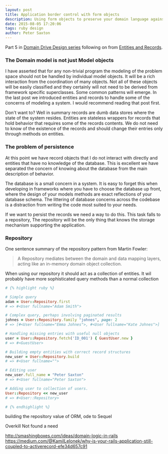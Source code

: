 ```yaml
---
layout: post
title: Application border control with form objects
description: Using form objects to preserve your domain language against invalid input.
date: 2015-08-05 17:20:06
tags: ruby design
author: Peter Saxton
---
```


Part 5 in [Domain Drive Design series](/2015/07/14/domain-driven-design-introduction.html) following on from [Entities and Records]().

### The Domain model is not just Model objects

I have asserted that for any non-trivial program the modeling of the problem space should not be handled by individual model objects. It will be a rich interaction from the coordination of many objects. Not all of these objects will be easily classified and they certainly will not need to be derived from framework specific superclasses. Some common patterns will emerge. In the last post we introduced entities and records to handle some of the concerns of modeling a system. I would recommend reading that post first.

Don't want to? Well in summary records are dumb data stores where the state of the system resides. Entities are stateless wrappers for records that hold behavior that requires some of the records contents. We do not need to know of the existence of the records and should change their entries only through methods on entities.

### The problem of persistence

At this point we have record objects that I do not interact with directly and entities that have no knowledge of the database. This is excellent we have separated the concern of knowing about the database from the main description of behavior.

The database is a small concern in a system. It is easy to forget this when developing in frameworks where you have to choose the database up front, where the design of your models methods are exact reflections of your database schema. The littering of database concerns across the codebase is a distraction from writing the code most suited to your needs.

If we want to persist the records we need a way to do this. This task falls to a repository, The repository will be the only thing that knows the storage mechanism supporting the application.

### Repository

One sentence summary of the repository pattern from Martin Fowler:

> A Repository mediates between the domain and data mapping layers, acting like an in-memory domain object collection.

When using our repository it should act as a collection of entities.
It wil probably have more sophisticated query methods than a normal collection

```rb
# {% highlight ruby %}

# Simple query
adam = User::Repository.first
# => #<User fullname="Adam Smith">

# Complex query, perhaps involving paginated results
johnes = User::Repository.family "johnes", page: 2
# => [#<User fullname="Emma Johnes">, #<User fullname="Kate Johnes">]

# Handling missing entries with useful null objects
user = User::Repository.fetch('ID_001') { GuestUser.new }
# => #<GuestUser>

# Building empty entities with correct record structures
new_user = User::Repository.build
# => #<User fullname="">

# Editing user
new_user.full_name = "Peter Saxton"
# => #<User fullname="Peter Saxton">

# Adding user to collection of users.
User::Repository << new_user
# => #<User::Repository>

# {% endhighlight %}
```

building the repository
value of ORM,
ode to Sequel

Overkill
Not found a need


http://smashingboxes.com/ideas/domain-logic-in-rails
https://medium.com/@KamilLelonek/why-is-your-rails-application-still-coupled-to-activerecord-efe34d657c91
